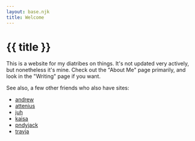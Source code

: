 ```yaml
---
layout: base.njk
title: Welcome
---
```


# {{ title }}

This is a website for my diatribes on things.
It's not updated very actively, but nonetheless it's mine.
Check out the "About Me" page primarily, and look in the "Writing" page if you want.

See also, a few other friends who also have sites:

- [andrew](https://andrew-russian.bearblog.dev/)
- [attenius](https://atian.bearblog.dev/)
- [juh](https://juh.gay/)
- [kaisa](https://www.kaisavi.net/)
- [pndyjack](https://site.pndyjack.com/)
- [travja](https://travja.dev/)
